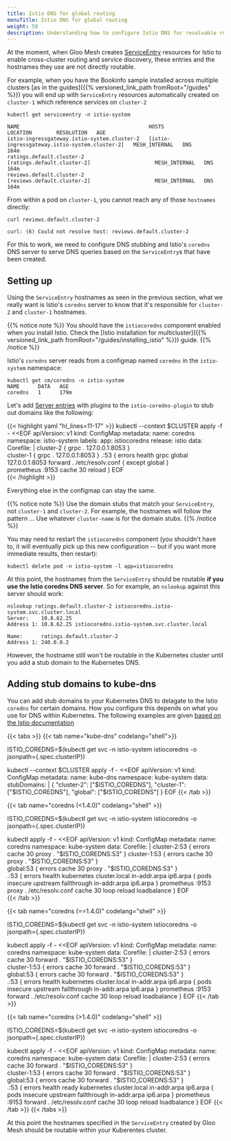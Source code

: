 ```yaml
---
title: Istio DNS for global routing
menuTitle: Istio DNS for global routing
weight: 50
description: Understanding how to configure Istio DNS for resolvable routing between clusters
---
```


At the moment, when Gloo Mesh creates [ServiceEntry](https://istio.io/docs/reference/config/networking/service-entry/) resources for Istio to enable cross-cluster routing and service discovery, these entries and the hostnames they use are not directly routable. 

For example, when you have the Bookinfo sample installed across multiple clusters [as in the guides]({{% versioned_link_path fromRoot="/guides" %}}) you will end up with `ServiceEntry` resources automatically created on `cluster-1` which reference services on `cluster-2`

```shell
kubectl get serviceentry -n istio-system

NAME                                          HOSTS                                           LOCATION        RESOLUTION   AGE
istio-ingressgateway.istio-system.cluster-2   [istio-ingressgateway.istio-system.cluster-2]   MESH_INTERNAL   DNS          164m
ratings.default.cluster-2                     [ratings.default.cluster-2]                     MESH_INTERNAL   DNS          164m
reviews.default.cluster-2                     [reviews.default.cluster-2]                     MESH_INTERNAL   DNS          164m
```

From within a pod on `cluster-1`, you cannot reach any of those `hostnames` directly:

```shell
curl reviews.default.cluster-2                                                            

curl: (6) Could not resolve host: reviews.default.cluster-2  
```

For this to work, we need to configure DNS stubbing and Istio's `coredns` DNS server to serve DNS queries based on the `ServiceEntry`s that have been created. 

## Setting up

Using the `ServiceEntry` hostnames as seen in the previous section, what we really want is Istio's `coredns` server to know that it's responsible for `cluster-2` and `cluster-1` hostnames. 


{{% notice note %}}
You should have the `istiocoredns` component enabled when you install Istio. Check the [Istio installation for multicluster]({{% versioned_link_path fromRoot="/guides/installing_istio" %}}) guide.
{{% /notice %}}

Istio's `coredns` server reads from a configmap named `coredns` in the `istio-system` namespace:

```shell
kubectl get cm/coredns -n istio-system
NAME      DATA   AGE
coredns   1      179m
```

Let's add [Server entries](https://coredns.io/manual/plugins/) with plugins to the `istio-coredns-plugin` to stub out domains like the following:

{{< highlight yaml "hl_lines=11-17" >}}
kubectl --context $CLUSTER apply -f - <<EOF
apiVersion: v1
kind: ConfigMap
metadata:
  name: coredns
  namespace: istio-system
  labels:
    app: istiocoredns
    release: istio
data:
  Corefile: |
    cluster-2 {
             grpc . 127.0.0.1:8053
          } 	
    cluster-1 {
             grpc . 127.0.0.1:8053
          } 
    .:53 {
          errors
          health 
          grpc global 127.0.0.1:8053
          forward . /etc/resolv.conf {
            except global
          }           
          prometheus :9153
          cache 30
          reload
        }
EOF        
{{< /highlight >}}

Everything else in the configmap can stay the same. 

{{% notice note %}}
Use the domain stubs that match your `ServiceEntry`, not `cluster-1` and `cluster-2`. For example, the hostnames will follow the pattern <service>.<namespace>.<cluster-name>. Use whatever `cluster-name` is for the domain stubs. 
{{% /notice %}}


You may need to restart the `istiocoredns` component (you shouldn't have to, it will eventually pick up this new configuration -- but if you want more immediate results, then restart):

```shell
kubectl delete pod -n istio-system -l app=istiocoredns 
```
At this point, the hostnames from the `ServiceEntry` should be routable **if you use the Istio coredns DNS server**. So for example, an `nslookup` against this server should work:

```shell
nslookup ratings.default.cluster-2 istiocoredns.istio-system.svc.cluster.local
Server:    10.8.62.25
Address 1: 10.8.62.25 istiocoredns.istio-system.svc.cluster.local

Name:      ratings.default.cluster-2
Address 1: 240.0.0.2
```

However, the hostname still won't be routable in the Kubernetes cluster until you add a stub domain to the Kubernetes DNS.

## Adding stub domains to kube-dns

You can add stub domains to your Kubernetes DNS to delagate to the Istio `coredns` for certain domains. How you configure this depends on what you use for DNS within Kubernetes. The following examples are given [based on the Istio documentation](https://istio.io/docs/setup/install/multicluster/gateways/#setup-dns)


{{< tabs >}}
{{< tab name="kube-dns" codelang="shell">}}

ISTIO_COREDNS=$(kubectl get svc -n istio-system istiocoredns -o jsonpath={.spec.clusterIP})

kubectl --context $CLUSTER apply -f - <<EOF
apiVersion: v1
kind: ConfigMap
metadata:
  name: kube-dns
  namespace: kube-system
data:
  stubDomains: |
    {
      "cluster-2": ["$ISTIO_COREDNS"],
      "cluster-1": ["$ISTIO_COREDNS"],
      "global": ["$ISTIO_COREDNS"]
    }
EOF
{{< /tab >}}

{{< tab name="coredns (<1.4.0)" codelang="shell" >}}

ISTIO_COREDNS=$(kubectl get svc -n istio-system istiocoredns -o jsonpath={.spec.clusterIP})

kubectl apply -f - <<EOF
apiVersion: v1
kind: ConfigMap
metadata:
  name: coredns
  namespace: kube-system
data:
  Corefile: |
     cluster-2:53 {
        errors
        cache 30
        proxy . "$ISTIO_COREDNS:53"
    } 
    cluster-1:53 {
        errors
        cache 30
        proxy . "$ISTIO_COREDNS:53"
    }  
    global:53 {
        errors
        cache 30
        proxy . "$ISTIO_COREDNS:53"
    }  
    .:53 {
        errors
        health
        kubernetes cluster.local in-addr.arpa ip6.arpa {
           pods insecure
           upstream
           fallthrough in-addr.arpa ip6.arpa
        }
        prometheus :9153
        proxy . /etc/resolv.conf
        cache 30
        loop
        reload
        loadbalance
    }
EOF    
{{< /tab >}}

{{< tab name="coredns (==1.4.0)" codelang="shell" >}}

ISTIO_COREDNS=$(kubectl get svc -n istio-system istiocoredns -o jsonpath={.spec.clusterIP})

kubectl apply -f - <<EOF
apiVersion: v1
kind: ConfigMap
metadata:
  name: coredns
  namespace: kube-system
data:
  Corefile: |
    cluster-2:53 {
        errors
        cache 30
        forward . "$ISTIO_COREDNS:53"
    }  
    cluster-1:53 {
        errors
        cache 30
        forward . "$ISTIO_COREDNS:53"
    }  
    global:53 {
        errors
        cache 30
        forward . "$ISTIO_COREDNS:53"
    }  
    .:53 {
        errors
        health
        kubernetes cluster.local in-addr.arpa ip6.arpa {
           pods insecure
           upstream
           fallthrough in-addr.arpa ip6.arpa
        }
        prometheus :9153
        forward . /etc/resolv.conf
        cache 30
        loop
        reload
        loadbalance
    }
EOF
{{< /tab >}}


{{< tab name="coredns (>1.4.0)" codelang="shell" >}}

ISTIO_COREDNS=$(kubectl get svc -n istio-system istiocoredns -o jsonpath={.spec.clusterIP})

kubectl apply -f - <<EOF
apiVersion: v1
kind: ConfigMap
metadata:
  name: coredns
  namespace: kube-system
data:
  Corefile: |
    cluster-2:53 {
        errors
        cache 30
        forward . "$ISTIO_COREDNS:53"
    }  
    cluster-1:53 {
        errors
        cache 30
        forward . "$ISTIO_COREDNS:53"
    }  
    global:53 {
        errors
        cache 30
        forward . "$ISTIO_COREDNS:53"
    }  
    .:53 {
        errors
        health
        ready
        kubernetes cluster.local in-addr.arpa ip6.arpa {
           pods insecure
           upstream
           fallthrough in-addr.arpa ip6.arpa
        }
        prometheus :9153
        forward . /etc/resolv.conf
        cache 30
        loop
        reload
        loadbalance
    }
EOF
{{< /tab >}}
{{< /tabs >}}

At this point the hostnames specified in the `ServiceEntry` created by Gloo Mesh should be routable within your Kuberentes cluster.
